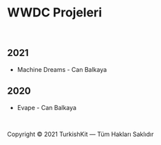 # WWDC Projeleri

&nbsp;

## 2021
* Machine Dreams - Can Balkaya

## 2020
* Evape - Can Balkaya

&nbsp;

Copyright © 2021 TurkishKit — Tüm Hakları Saklıdır
